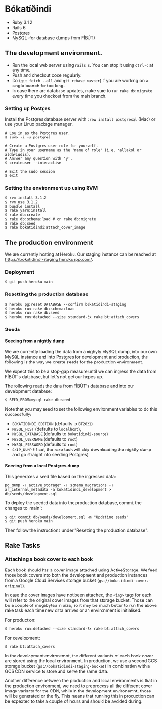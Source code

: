# Bókatíðindi

- Ruby 3.1.2
- Rails 6
- Postgres
- MySQL (for database dumps from FÍBÚT)

## The development environment.

- Run the local web server using `rails s`. You can stop it using `ctrl-c` at any time.
- Push and checkout code regularly.
- Do (`git fetch --all` and `git rebase master`) if you are working on a single branch for too long.
- In case there are database updates, make sure to run `rake db:migrate` every time you checkout from the main branch.

### Setting up Postges

Install the Postgres database server with `brew install postgresql` (Mac) or
use your Linux package manager.

```
# Log in as the Postgres user.
$ sudo -i -u postgres

# Create a Postgres user role for yourself.
# Type in your username as the "name of role" (i.e. hallakol or aldavigdis).
# Answer any question with 'y'.
$ createuser --interactive

# Exit the sudo session
$ exit
```

### Setting the environment up using RVM

```
$ rvm install 3.1.2
$ rvm use 3.1.2
$ bundle install
$ rake yarn:install
$ rake db:create
$ rake db:schema:load # or rake db:migrate
$ rake db:seed
$ rake bokatidindi:attach_cover_image
```

## The production environment

We are currently hosting at Heroku. Our staging instance can be reached at
https://bokatidindi-staging.herokuapp.com/.

### Deployment

```
$ git push heroku main
```

### Resetting the production database

```
$ heroku pg:reset DATABASE --confirm bokatidindi-staging
$ heroku run rake db:schema:load
$ heroku run rake db:seed
$ heroku run:detached --size standard-2x rake bt:attach_covers
```

### Seeds

#### Seeding from a nightly dump

We are currently loading the data from a nighyly MySQL dump, into our own MySQL
instance and into Postgres for development and production, the following is the
way we create seeds for the production environment.

We expect this to be a stop-gap measure until we can ingress the data from
FÍBÚT's database, but let's not get our hopes up.

The following reads the data from FÍBÚT's database and into our
development database:

```
$ SEED_FROM=mysql rake db:seed
```

Note that you may need to set the following environment variables to do this
successfully:

* `BOKATIDINDI_EDITION` (defaults to `BT2021`)
* `MYSQL_HOST` (defaults to `localhost`),
* `MYSQL_DATABASE` (defaults to `bokatidindi-source`)
* `MYSQL_USERNAME` (defaults to `root`)
* `MYSQL_PASSWORD` (defaults to `root`)
* `SKIP_DUMP` (If set, the rake task will skip downloading the nightly dump and go straight into seeding Postgres)

#### Seeding from a local Postgres dump

This generates a seed file based on the ingressed data:

```
pg_dump -T active_storage* -T schema_migrations -T ar_internal_metadata -a bokatidindi_development > db/seeds/development.sql
```

To deploy the seeded data into the production database, commit the changes to
'main':

```
$ git commit db/seeds/development.sql -m "Updating seeds"
$ git push heroku main
```

Then follow the instructions under "Resetting the production database".

## Rake Tasks

### Attaching a book cover to each book

Each book should has a cover image attached using ActiveStorage. We feed those
book covers into both the development and production instances from a Google
Cloud Services storage bucket (`gs://bokatidindi-covers-original`).

In case the cover images have not been attached, the `<img>` tags for each will
refer to the original cover images from that storage bucket. Those can be a
couple of megabytes in size, so it may be much better to run the above rake task
each time new data arrives or an environment is initialised.

For production:

```
$ heroku run:detached --size standard-2x rake bt:attach_covers
```

For development:

```
$ rake bt:attach_covers
```

In the development environemnt, the different variants of each book cover are
stored using the local environment. In production, we use a second GCS storage
bucket (`gs://bokatidindi-staging-bucket`) in combination with a GCS CDN service
to store and serve the same data.

Another difference between the production and local environments is that in the
production environment, we need to preprocess all the different cover image
variants for the CDN, while in the development environemnt, those will be
generated on the fly. This means that running this in production can be expexted
to take a couple of hours and should be avoided during.
